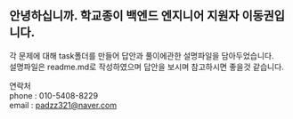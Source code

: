## 안녕하십니까. 학교종이 백엔드 엔지니어 지원자 이동권입니다.

각 문제에 대해 task폴더를 만들어 답안과 풀이에관한 설명파일을 담아두었습니다.  
설명파일은 readme.md로 작성하였으며 답안을 보시며 참고하시면 좋을것 같습니다.

연락처  
phone : 010-5408-8229  
email : padzz321@naver.com  

